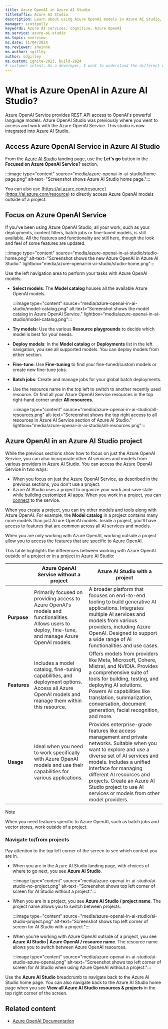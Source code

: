 ```yaml
---
title: Azure OpenAI in Azure AI Studio
titleSuffix: Azure AI Studio
description: Learn about using Azure OpenAI models in Azure AI Studio, including when to use a project and when to use without a project.
manager: scottpolly
keywords: Azure AI services, cognitive, Azure OpenAI
ms.service: azure-ai-studio
ms.topic: overview
ms.date: 11/04/2024
ms.reviewer: shwinne
ms.author: sgilley
author: sdgilley
ms.custom: ignite-2023, build-2024
# customer intent: As a developer, I want to understand the different ways I can work with Azure OpenAI models so that I can build and deploy AI models.
---
```


# What is Azure OpenAI in Azure AI Studio?

Azure OpenAI Service provides REST API access to OpenAI's powerful language models. Azure OpenAI Studio was previously where you went to access and work with the Azure OpenAI Service. This studio is now integrated into Azure AI Studio. 

## Access Azure OpenAI Service in Azure AI Studio

From the [Azure AI Studio](https://ai.azure.com) landing page, use the **Let's go** button in the **Focused on Azure OpenAI Service?** section.

:::image type="content" source="media/azure-openai-in-ai-studio/home-page.png" alt-text="Screenshot shows Azure AI Studio home page.":::

You can also use [https://ai.azure.com/resource](https://ai.azure.com/resource) to directly access Azure OpenAI models outside of a project.

## Focus on Azure OpenAI Service

If you've been using Azure OpenAI Studio, all your work, such as your deployments, content filters, batch jobs or fine-tuned models, is still available. All the features and functionality are still here, though the look and feel of some features are updated.

:::image type="content" source="media/azure-openai-in-ai-studio/studio-home.png" alt-text="Screenshot shows the new Azure OpenAI in Azure AI Studio." lightbox="media/azure-openai-in-ai-studio/studio-home.png":::

Use the left navigation area to perform your tasks with Azure OpenAI models:

* **Select models**: The **Model catalog** houses all the available Azure OpenAI models.

    :::image type="content" source="media/azure-openai-in-ai-studio/model-catalog.png" alt-text="Screenshot shows the model catalog in Azure OpenAI Service." lightbox="media/azure-openai-in-ai-studio/model-catalog.png":::

* **Try models**: Use the various **Resource playgrounds** to decide which model is best for your needs.
* **Deploy models**: In the **Model catalog** or **Deployments** list in the left navigation, you see all supported models. You can deploy models from either section.
* **Fine-tune**: Use **Fine-tuning** to find your fine-tuned/custom models or create new fine-tune jobs.
* **Batch jobs**: Create and manage jobs for your global batch deployments.
* Use the resource name in the top left to switch to another recently used resource.  Or find all your Azure OpenAI Service resources in the top right-hand corner under **All resources**.

    :::image type="content" source="media/azure-openai-in-ai-studio/all-resources.png" alt-text="Screenshot shows the top right access to all resources in Azure AI Service section of Azure AI Studio." lightbox="media/azure-openai-in-ai-studio/all-resources.png":::

## Azure OpenAI in an Azure AI Studio project

While the previous sections show how to focus on just the Azure OpenAI Service, you can also incorporate other AI services and models from various providers in Azure AI Studio. You can access the Azure OpenAI Service in two ways:

* When you focus on just the Azure OpenAI Service, as described in the previous sections, you don't use a project.
* Azure AI Studio uses a project to organize your work and save state while building customized AI apps. When you work in a project, you can [connect](./how-to/connections-add.md) to the service.

When you create a project, you can try other models and tools along with Azure OpenAI. For example, the **Model catalog** in a project contains many more models than just Azure OpenAI models. Inside a project, you'll have access to features that are common across all AI services and models.

When you are only working with Azure OpenAI, working outside a project allow you to access the features that are specific to Azure OpenAI.  

This table highlights the differences between working with Azure OpenAI outside of a project or in a project in Azure AI Studio:


|  | **Azure OpenAI Service without a project** | **Azure AI Studio with a project** |
|--|--|--|
| **Purpose** | Primarily focused on providing access to Azure OpenAI's models and functionalities. Allows users to deploy, fine-tune, and manage Azure OpenAI models. |  A broader platform that focuses on end-to-end tooling to build generative AI applications.  Integrates multiple AI services and models from various providers, including Azure OpenAI. Designed to support a wide range of AI functionalities and use cases. |
| **Features** | Includes a model catalog, fine-tuning capabilities, and deployment options. Access all Azure OpenAI models and manage them within this resource. | Offers models from providers like Meta, Microsoft, Cohere, Mistral, and NVIDIA. Provides a comprehensive suite of tools for building, testing, and deploying AI solutions. Powers AI capabilities like translation, summarization, conversation, document generation, facial recognition, and more. |
| **Usage** | Ideal when you need to work specifically with Azure OpenAI models and use their capabilities for various applications. | Provides enterprise-grade features like access management and private networks.  Suitable when you want to explore and use a diverse set of AI services and models. Includes a unified interface for managing different AI resources and projects. Create an Azure AI Studio project to use AI services or models from other model providers. |

> [!NOTE]
> When you need features specific to Azure OpenAI, such as batch jobs and vector stores, work outside of a project.

### Navigate to/from projects

Pay attention to the top left corner of the screen to see which context you are in.

* When you are in the Azure AI Studio landing page, with choices of where to go next, you see **Azure AI Studio**.

    :::image type="content" source="media/azure-openai-in-ai-studio/ai-studio-no-project.png" alt-text="Screenshot shows top left corner of screen for AI Studio without a project.":::

* When you are in a project, you see **Azure AI Studio / project name**. The project name allows you to switch between projects.

    :::image type="content" source="media/azure-openai-in-ai-studio/ai-studio-project.png" alt-text="Screenshot shows top left corner of screen for AI Studio with a project.":::

* When you're working with Azure OpenAI outside of a project, you see **Azure AI Studio | Azure OpenAI / resource name**. The resource name allows you to switch between Azure OpenAI resources.

    :::image type="content" source="media/azure-openai-in-ai-studio/ai-studio-azure-openai.png" alt-text="Screenshot shows top left corner of screen for AI Studio when using Azure OpenAI without a project.":::

Use the **Azure AI Studio** breadcrumb to navigate back to the Azure AI Studio home page. You can also navigate back to the Azure AI Studio home page when you see **View all Azure AI Studio resources & projects** in the top right corner of the screen.

## Related content

* [Azure OpenAI Documentation](/azure/ai-services/openai/)
